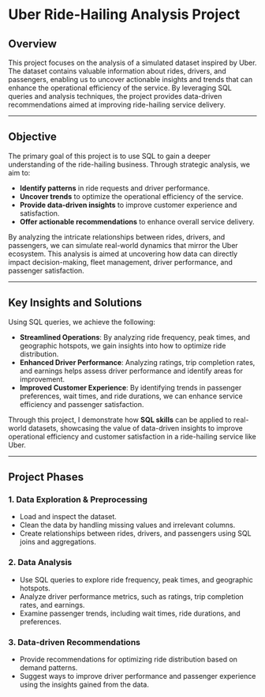 # Uber Ride-Hailing Analysis Project

## Overview

This project focuses on the analysis of a simulated dataset inspired by Uber. The dataset contains valuable information about rides, drivers, and passengers, enabling us to uncover actionable insights and trends that can enhance the operational efficiency of the service. By leveraging SQL queries and analysis techniques, the project provides data-driven recommendations aimed at improving ride-hailing service delivery.

---

## Objective

The primary goal of this project is to use SQL to gain a deeper understanding of the ride-hailing business. Through strategic analysis, we aim to:

- **Identify patterns** in ride requests and driver performance.
- **Uncover trends** to optimize the operational efficiency of the service.
- **Provide data-driven insights** to improve customer experience and satisfaction.
- **Offer actionable recommendations** to enhance overall service delivery.

By analyzing the intricate relationships between rides, drivers, and passengers, we can simulate real-world dynamics that mirror the Uber ecosystem. This analysis is aimed at uncovering how data can directly impact decision-making, fleet management, driver performance, and passenger satisfaction.

---

## Key Insights and Solutions

Using SQL queries, we achieve the following:

- **Streamlined Operations**: By analyzing ride frequency, peak times, and geographic hotspots, we gain insights into how to optimize ride distribution.
- **Enhanced Driver Performance**: Analyzing ratings, trip completion rates, and earnings helps assess driver performance and identify areas for improvement.
- **Improved Customer Experience**: By identifying trends in passenger preferences, wait times, and ride durations, we can enhance service efficiency and passenger satisfaction.

Through this project, I demonstrate how **SQL skills** can be applied to real-world datasets, showcasing the value of data-driven insights to improve operational efficiency and customer satisfaction in a ride-hailing service like Uber.

---

## Project Phases

### 1. Data Exploration & Preprocessing
- Load and inspect the dataset.
- Clean the data by handling missing values and irrelevant columns.
- Create relationships between rides, drivers, and passengers using SQL joins and aggregations.

### 2. Data Analysis
- Use SQL queries to explore ride frequency, peak times, and geographic hotspots.
- Analyze driver performance metrics, such as ratings, trip completion rates, and earnings.
- Examine passenger trends, including wait times, ride durations, and preferences.

### 3. Data-driven Recommendations
- Provide recommendations for optimizing ride distribution based on demand patterns.
- Suggest ways to improve driver performance and passenger experience using the insights gained from the data.

